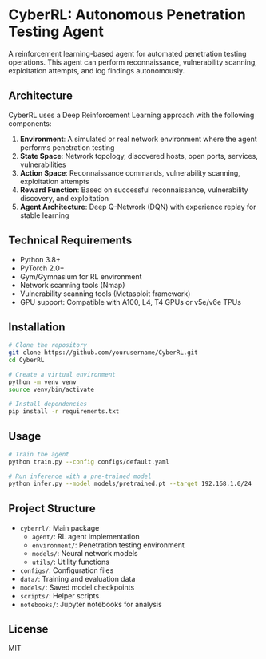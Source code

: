 # CyberRL: Autonomous Penetration Testing Agent

A reinforcement learning-based agent for automated penetration testing operations. This agent can perform reconnaissance, vulnerability scanning, exploitation attempts, and log findings autonomously.

## Architecture

CyberRL uses a Deep Reinforcement Learning approach with the following components:

1. **Environment**: A simulated or real network environment where the agent performs penetration testing
2. **State Space**: Network topology, discovered hosts, open ports, services, vulnerabilities
3. **Action Space**: Reconnaissance commands, vulnerability scanning, exploitation attempts
4. **Reward Function**: Based on successful reconnaissance, vulnerability discovery, and exploitation
5. **Agent Architecture**: Deep Q-Network (DQN) with experience replay for stable learning

## Technical Requirements

- Python 3.8+
- PyTorch 2.0+
- Gym/Gymnasium for RL environment
- Network scanning tools (Nmap)
- Vulnerability scanning tools (Metasploit framework)
- GPU support: Compatible with A100, L4, T4 GPUs or v5e/v6e TPUs

## Installation

```bash
# Clone the repository
git clone https://github.com/yourusername/CyberRL.git
cd CyberRL

# Create a virtual environment
python -m venv venv
source venv/bin/activate

# Install dependencies
pip install -r requirements.txt
```

## Usage

```bash
# Train the agent
python train.py --config configs/default.yaml

# Run inference with a pre-trained model
python infer.py --model models/pretrained.pt --target 192.168.1.0/24
```

## Project Structure

- `cyberrl/`: Main package
  - `agent/`: RL agent implementation
  - `environment/`: Penetration testing environment
  - `models/`: Neural network models
  - `utils/`: Utility functions
- `configs/`: Configuration files
- `data/`: Training and evaluation data
- `models/`: Saved model checkpoints
- `scripts/`: Helper scripts
- `notebooks/`: Jupyter notebooks for analysis

## License

MIT 